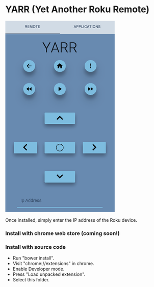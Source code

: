 # YARR (Yet Another Roku Remote)

![](screenshot.png)

Once installed, simply enter the IP address of the Roku device.

### Install with chrome web store (coming soon!)

### Install with source code
* Run "bower install".
* Visit "chrome://extensions" in chrome.
* Enable Developer mode.
* Press "Load unpacked extension".
* Select this folder.
